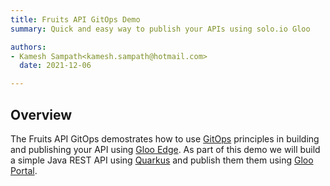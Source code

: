 ```yaml
---
title: Fruits API GitOps Demo 
summary: Quick and easy way to publish your APIs using solo.io Gloo 

authors:
- Kamesh Sampath<kamesh.sampath@hotmail.com>
  date: 2021-12-06

---
```


## Overview

The Fruits API GitOps demostrates how to use [GitOps](https://www.weave.works/technologies/gitops/) principles in
building and publishing your API using [Gloo Edge](https://www.solo.io/products/gloo-edge/). As part of this demo we
will build a simple Java REST API using [Quarkus](https://quarkus.io) and publish them them
using [Gloo Portal](https://www.solo.io/products/gloo-portal/).